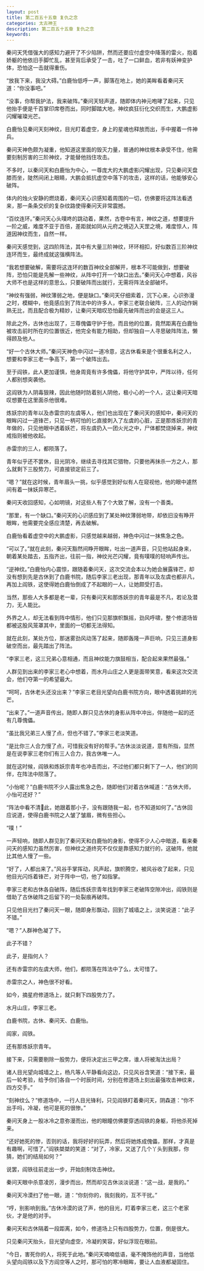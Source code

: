 ```yaml
---
layout: post
title: 第二百五十五章 复仇之念
categories: 太古神王
description: 第二百五十五章 复仇之念
keywords:
---
```


秦问天凭借强大的感知力避开了不少陷阱，然而还要应付虚空中降落的雷火，抱着娇躯的他依旧手脚忙乱，甚至背后承受了一击，吐了一口鲜血，若非有妖神变护体，恐怕这一击就得重伤。

“放我下来，我没大碍。”白鹿怡低呼一声，脚落在地上，她的美眸看着秦问天道：“你没事吧。”

“没事，你帮我护法，我来破阵。”秦问天轻声道，随即体内神元咆哮了起来，只见他抬手便是千百掌印席卷而出，同时脚踏大地，神纹疯狂衍化交织而生，大鹏虚影闪耀璀璨光芒。

白鹿怡见秦问天刻神纹，目光盯着虚空，身上的星魂也释放而出，手中握着一件神兵。

秦问天神色颇为凝重，他知道这里面的毁灭力量，普通的神纹根本承受不住，他需要刻制厉害的三阶神纹，才能替他挡住攻击。

不多时，以秦问天和白鹿怡为中心，一尊庞大的大鹏虚影闪耀出现，只见秦问天盘膝而坐，陡然间闭上眼睛，大鹏会抵抗虚空中落下的攻击，这样的话，他能够安心破阵。

体内的烛火安静的燃烧着，秦问天心识感知着周围的一切，仿佛要将这阵法看透来，那一条条交织的复杂纹路使得秦问天非常震撼。

“百纹连环。”秦问天心头噗咚的跳动着，果然，古卷中有言，神纹之道，想要提升一阶之威，难度不亚于百倍，差距就如同从元府之境迈入天罡之境，难度惊人，阵道因神纹而生，自然一样。

秦问天感觉到，这四阶阵法，其中有大量三阶神纹，环环相扣，好似数百三阶神纹连环而生，最终成就这强横阵法。

“我若想要破解，需要将这连环的数百神纹全部解开，根本不可能做到，想要破阵，恐怕只能是先解一些神纹，从阵中打开一个缺口出去。”秦问天心中想着，风谷大师不也是这样的意思么，只要破阵而出就行，无需将阵法全部破坏。

“神纹有强弱，神纹薄弱之地，便是缺口。”秦问天仔细索着，沉下心来，心识弥漫之时，模糊中，他竟感应到了阵法中的许多人，李家三老联合破阵，三人的动作娴熟无比，而且配合极为精妙，让秦问天暗叹恐怕最先破阵而出的会是这三人。

除此之外，古休也出现了，三尊傀儡守护于他，而且他的位置，竟然距离在白鹿怡被攻击前时所在的位置很近，他完全有能力相助，但却独自一人寻思破阵阵法，懒得顾及他人。

“好一个古休大师。”秦问天神色中闪过一道冷意，这古休看来是个很重名利之人，想要和李家三老一争高下，第一个破阵出去。

至于阎铁，此人更加谨慎，他身周竟有许多傀儡，将他守护其中，严阵以待，任何人都别想突袭他。

这阎铁为人阴毒狠辣，因此他随时防着别人阴他，极小心的一个人，这让秦问天暗叹想要在这里面杀他很难。

炼妖宗的青年以及赤雷宗的左虞等人，他们也出现在了秦问天的感知中，秦问天的眼眸闪过一道锋芒，只见一柄可怕的匕直接刺入了左虞的心脏，正是那炼妖宗的青年做的，只见他眼中透着妖芒，将左虞扔入一团火光之中，尸体都焚烧掉来，神纹戒指则被他收起。

赤雷宗的三人，都陨落了。

青年似乎还不罢休，目光阴冷，继续去寻找其它猎物，只要他再抹杀一方之人，那么就剩下三股势力，可直接锁定前三了。

“嗯？”就在这时候，青年眉头一挑，似乎感觉到好似有人在窥视他，他的眼中遽然间有着一抹妖异寒芒。

秦问天收回感知，心如明镜，对这些人有了个大致了解，没有一个善类。

“那里，有一个缺口。”秦问天的心识感应到了某处神纹薄弱地带，却依旧没有睁开眼眸，他需要完全感应清楚，再去破解。

白鹿怡看着虚空中的大鹏虚影，只感觉越来越弱，神色中闪过一抹焦急之色。

“可以了。”就在此刻，秦问天豁然间睁开眼眸，吐出一道声音，只见他站起身来，朝着某处踏去，五指齐出，往前一指，神纹光芒闪耀，竟有噗噗的轻响声传出。

“逆神纹。”白鹿怡内心震惊，跟随着秦问天，这次交流会本以为她会展露锋芒，却没有想到先是古休到了白鹿书院，随后李家三老出现，那青年以及左虞也都非凡，再加上阎铁，这使得她白鹿怡倒成了不起眼的一人，让她颇受打击。

当然，那些人大多都是老一辈，只有秦问天和那炼妖宗的青年最是不凡，若论及潜力，无人能比。

外界之人，却无法看到阵中情形，他们只见那旗帜飘摇，劲风呼啸，整个修道场皆都被这股风笼罩其中，里面的一切都无法得知。

就在此刻，某处方位，那迷雾劲风动荡了起来，随即轰隆一声巨响，只见三道身影破空而出，最先踏出了阵法。

“李家三老，这三兄弟心意相通，而且神纹能力旗鼓相当，配合起来果然最强。”

人群见到出来的李家三老心中想着，而水月山庄之人更是面带笑意，看来这次交流会，他们夺第一的希望最大。

“呵呵，古休老头还没出来？”李家三老目光望向白鹿书院方向，眼中透着挑衅的光芒。

“出来了。”一道声音传出，随即人群只见古休的身影从阵中冲出，伴随他一起的还有几尊傀儡。

“虽比我兄弟三人慢了点，但也不错了。”李家三老淡笑道。

“是比你三人合力慢了点，可惜我没有好的帮手。”古休淡淡说道，意有所指，显然是在说李家三老你们有三人合力，我古休唯一人。

就在这时候，阎铁和炼妖宗青年也冲击而出，不过他们都只剩下了一人，他们的同伴，在阵法中陨落了。

“小怡呢？”白鹿书院不少人露出焦急之色，随即他们对着古休喊道：“古休大师，小怡可还好？”

“阵法中看不清此，她跟着那小子，没有跟随我一起，也不知道如何了。”古休回应说道，使得白鹿书院之人皱了皱眉，微有些担心。

“噗！”

一声轻响，随即人群见到了秦问天和白鹿怡的身影，使得不少人心中暗道，看来秦问天的感知力虽然厉害，但神纹之道终究不仅仅是靠感知力就行的，这破阵，他就比其他人慢了一些。

“好了，人都出来了。”风谷手掌挥动，风声起，旗帜腾空，被风谷收了起来，只见他目光闪烁着锋芒，对于阵中一切，他了如指掌。

李家三老和古休各自破阵，随后炼妖宗青年找到李家三老破阵空隙冲出，阎铁则是借助了古休破阵之后留下的一处裂痕再破阵。

只见他目光扫了秦问天一眼，随即身形飘动，回到了城墙之上，淡笑说道：“此子不错。”

“嗯？”人群神色凝了下。

此子不错？

此子，是指何人？

还有赤雷宗的左虞大师，他们，都陨落在阵法中了么，太可惜了。

赤雷宗之人，神色很不好看。

如今，摘星府修道场上，就只剩下四股势力了。

水月山庄，李家三老。

白鹿书院，古休、秦问天、白鹿怡。

阎家，阎铁。

还有那炼妖宗青年。

接下来，只需要剔除一股势力，便将决定出三甲之席，谁人将被淘汰出局？

诸人目光望向城墙之上，杨凡等人平静看向这边，只见风谷含笑道：“接下来，最后一轮考验，给予你们各自一个时辰时间，分别在修道场上刻出最强攻击神纹来，四方交手。”

“刻神纹么？”修道场中，一行人目光锋利，只见阎铁盯着秦问天，阴森道：“你不出手吗，冷凝，他可是死的很惨。”

秦问天身上一股冰冷之意弥漫而出，他的眼瞳仿佛要穿透阎铁的身躯，将他杀死掉来。

“还好她死的惨，否则的话，我将好好的玩弄，然后将她炼成傀儡，那样，才真是有趣啊，可惜了。”阎铁桀桀的笑道：“对了，冷家，又送了几个丫头到我那，你猜，她们的结局如何？”

说罢，阎铁往前走出一步，开始刻制攻击神纹。

秦问天眼中杀意凌厉，漫步而出，然而却见古休淡淡说道：“这一战，是我的。”

秦问天冷漠扫了他一眼，道：“你刻你的，我刻我的，互不干扰。”

“哼，别影响到我。”古休冷漠的说了声，他的目光，盯着李家三老，这三个老家伙，才是他的对手。

秦问天和古休隔着一段距离，如今，修道场上只有四股势力，位置，倒是很大。

只见秦问天抬头，目光望向虚空，冷凝的笑容，好似浮现在眼前。

“今日，害死你的人，将死于此地。”秦问天喃喃低语，毫不掩饰他的声音，当他低头望向阎铁以及下方阎空等人之时，那可怕的寒冷眼眸，要让人血液都凝固住。

